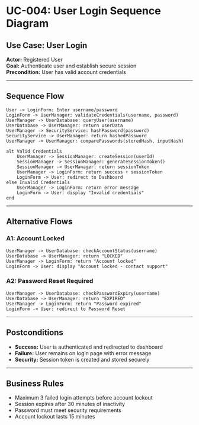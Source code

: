 # UC-004: User Login Sequence Diagram

## Use Case: User Login
**Actor:** Registered User  
**Goal:** Authenticate user and establish secure session  
**Precondition:** User has valid account credentials  

---

## Sequence Flow

```
User -> LoginForm: Enter username/password
LoginForm -> UserManager: validateCredentials(username, password)
UserManager -> UserDatabase: queryUser(username)
UserDatabase -> UserManager: return userData
UserManager -> SecurityService: hashPassword(password)
SecurityService -> UserManager: return hashedPassword
UserManager -> UserManager: comparePasswords(storedHash, inputHash)

alt Valid Credentials
    UserManager -> SessionManager: createSession(userId)
    SessionManager -> SessionManager: generateSessionToken()
    SessionManager -> UserManager: return sessionToken
    UserManager -> LoginForm: return success + sessionToken
    LoginForm -> User: redirect to Dashboard
else Invalid Credentials
    UserManager -> LoginForm: return error message
    LoginForm -> User: display "Invalid credentials"
end
```

---

## Alternative Flows

### A1: Account Locked
```
UserManager -> UserDatabase: checkAccountStatus(username)
UserDatabase -> UserManager: return "LOCKED"
UserManager -> LoginForm: return "Account locked"
LoginForm -> User: display "Account locked - contact support"
```

### A2: Password Reset Required
```
UserManager -> UserDatabase: checkPasswordExpiry(username)
UserDatabase -> UserManager: return "EXPIRED"
UserManager -> LoginForm: return "Password expired"
LoginForm -> User: redirect to Password Reset
```

---

## Postconditions
- **Success:** User is authenticated and redirected to dashboard
- **Failure:** User remains on login page with error message
- **Security:** Session token is created and stored securely

---

## Business Rules
- Maximum 3 failed login attempts before account lockout
- Session expires after 30 minutes of inactivity
- Password must meet security requirements
- Account lockout lasts 15 minutes
